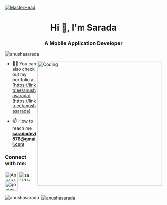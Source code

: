 [![MasterHead](https://media-exp1.licdn.com/dms/image/C4E16AQGDLURwP-MxHQ/profile-displaybackgroundimage-shrink_350_1400/0/1624432677770?e=1649894400&v=beta&t=9ftvnINumN5h6vFaR-FyTOl-2Ov9sR28qcB_c-SqH5k)](https://khushboogoel01.github.io)
<h1 align="center">Hi 👋, I'm Sarada</h1>
<h3 align="center">A Mobile Application Developer</h3>

<p align="left"> <img src="https://komarev.com/ghpvc/?username=anushasarada&label=Profile%20views&color=129e00&style=plastic" alt="anushasarada" /> </p>
<img align="right" alt="Coding" width="400" src="https://cdn.dribbble.com/users/2646423/screenshots/5507196/computer.gif">

- 👨‍💻 You can also check out my portfolio at [https://linktr.ee/anushasarada](https://linktr.ee/anushasarada)

- 📫 How to reach me **saradadevi576@gmail.com**


<h3 align="left">Connect with me:</h3>
<p align="left">
<a href="https://twitter.com/AnushaSarada" target="blank"><img align="center" src="https://cdn.jsdelivr.net/npm/simple-icons@3.0.1/icons/twitter.svg" alt="AnushaSarada" height="30" width="40" /></a>
<a href="https://www.linkedin.com/in/sarada-devi/" target="blank"><img align="center" src="https://cdn.jsdelivr.net/npm/simple-icons@3.0.1/icons/linkedin.svg" alt="sarada-devi" height="30" width="40" /></a>
<a href="https://www.instagram.com/qoutes.by.anusha/" target="blank"><img align="center" src="https://cdn.jsdelivr.net/npm/simple-icons@3.0.1/icons/instagram.svg" alt="qoutes.by.anusha" height="30" width="40" /></a>

<!--<h3 align="left">Languages and Tools:</h3>
<p align="left"> <a href="https://www.cprogramming.com/" target="_blank"> <img src="https://devicons.github.io/devicon/devicon.git/icons/c/c-original.svg" alt="c" width="40" height="40"/> </a> <a href="https://www.w3schools.com/cpp/" target="_blank"> <img src="https://devicons.github.io/devicon/devicon.git/icons/cplusplus/cplusplus-original.svg" alt="cplusplus" width="40" height="40"/> </a> <a href="https://www.w3schools.com/css/" target="_blank"> <img src="https://devicons.github.io/devicon/devicon.git/icons/css3/css3-original-wordmark.svg" alt="css3" width="40" height="40"/> </a> <a href="https://www.figma.com/" target="_blank"> <img src="https://www.vectorlogo.zone/logos/figma/figma-icon.svg" alt="figma" width="40" height="40"/> </a> <a href="https://flutter.dev" target="_blank"> <img src="https://www.vectorlogo.zone/logos/flutterio/flutterio-icon.svg" alt="flutter" width="40" height="40"/> </a> <a href="https://git-scm.com/" target="_blank"> <img src="https://www.vectorlogo.zone/logos/git-scm/git-scm-icon.svg" alt="git" width="40" height="40"/> </a> <a href="https://www.w3.org/html/" target="_blank"> <img src="https://devicons.github.io/devicon/devicon.git/icons/html5/html5-original-wordmark.svg" alt="html5" width="40" height="40"/> </a> <a href="https://www.linux.org/" target="_blank"> <img src="https://devicons.github.io/devicon/devicon.git/icons/linux/linux-original.svg" alt="linux" width="40" height="40"/> </a> <a href="https://www.photoshop.com/en" target="_blank"> <img src="https://devicons.github.io/devicon/devicon.git/icons/photoshop/photoshop-plain.svg" alt="photoshop" width="40" height="40"/> </a> <a href="https://www.python.org" target="_blank"> <img src="https://devicons.github.io/devicon/devicon.git/icons/python/python-original.svg" alt="python" width="40" height="40"/> </a> </p>
-->
<p><img align="left" src="https://github-readme-stats.vercel.app/api/top-langs?username=anushasarada&show_icons=true&locale=en&layout=compact" alt="anushasarada" /></p>

<p>&nbsp;<img align="center" src="https://github-readme-stats.vercel.app/api?username=anushasarada&show_icons=true&locale=en" alt="anushasarada" /></p>



<!-- - 👋 Hi, I’m Sarada
- 👀 I’m interested in building mobile/web applications
- 🌱 I’m currently focusing on getting a solid knowledge & experience in Android and Reactjs
- 💞️ I’m looking to collaborate on Android open-source projects
- 📫 Reach me at email - saradadevi576@gmail.com -->

<!---
anushasarada/anushasarada is a ✨ special ✨ repository because its `README.md` (this file) appears on your GitHub profile.
You can click the Preview link to take a look at your changes.
--->
